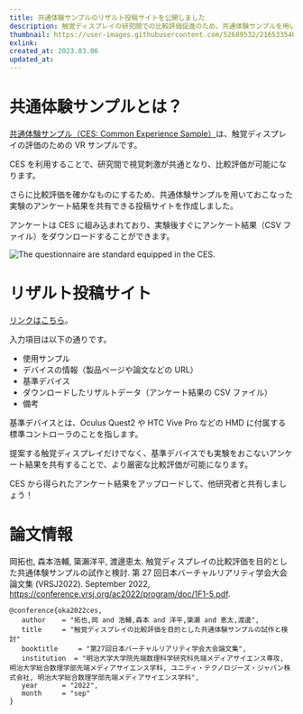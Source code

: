 ```yaml
---
title: 共通体験サンプルのリザルト投稿サイトを公開しました
description: 触覚ディスプレイの研究間での比較評価促進のため、共通体験サンプルを用いておこなった実験結果を共有できる投稿サイトを作成しました。
thumbnail: https://user-images.githubusercontent.com/52689532/216533540-69085258-2064-412b-9c33-898a634e4bb2.png
exlink:
created_at: 2023.03.06
updated_at:
---
```


# 共通体験サンプルとは？

[共通体験サンプル（CES: Common Experience Sample）](https://github.com/open-video-game-library/CommonExperienceSample)は、触覚ディスプレイの評価のための VR サンプルです。

CES を利用することで、研究間で視覚刺激が共通となり、比較評価が可能になります。

さらに比較評価を確かなものにするため、共通体験サンプルを用いておこなった実験のアンケート結果を共有できる投稿サイトを作成しました。

アンケートは CES に組み込まれており、実験後すぐにアンケート結果（CSV ファイル）をダウンロードすることができます。

<img alt="The questionnaire are standard equipped in the CES." src="https://user-images.githubusercontent.com/52689532/223012824-b51a1035-efdb-48c4-8d27-c498eefc4b55.png">

# リザルト投稿サイト

[リンクはこちら](https://open-video-game-library.github.io/CommonExperienceSampleResults/)。

入力項目は以下の通りです。

- 使用サンプル
- デバイスの情報（製品ページや論文などの URL）
- 基準デバイス
- ダウンロードしたリザルトデータ（アンケート結果の CSV ファイル）
- 備考

基準デバイスとは、Oculus Quest2 や HTC Vive Pro などの HMD に付属する標準コントローラのことを指します。

提案する触覚ディスプレイだけでなく、基準デバイスでも実験をおこないアンケート結果を共有することで、より厳密な比較評価が可能になります。

CES から得られたアンケート結果をアップロードして、他研究者と共有しましょう！

# 論文情報

岡拓也, 森本浩輔, 簗瀨洋平, 渡邊恵太. 触覚ディスプレイの比較評価を目的とした共通体験サンプルの試作と検討. 第 27 回日本バーチャルリアリティ学会大会論文集 (VRSJ2022). September 2022, https://conference.vrsj.org/ac2022/program/doc/1F1-5.pdf.

```bibtex{}[bibtex]
@conference{oka2022ces,
   author	 = "拓也,岡 and 浩輔,森本 and 洋平,簗瀬 and 恵太,渡邊",
   title	 = "触覚ディスプレイの比較評価を目的とした共通体験サンプルの試作と検討"
   booktitle	 = "第27回日本バーチャルリアリティ学会大会論文集",
   institution	= "明治大学大学院先端数理科学研究科先端メディアサイエンス専攻, 明治大学総合数理学部先端メディアサイエンス学科, ユニティ・テクノロジーズ・ジャパン株式会社, 明治大学総合数理学部先端メディアサイエンス学科",
   year		 = "2022",
   month	 = "sep"
}
```
